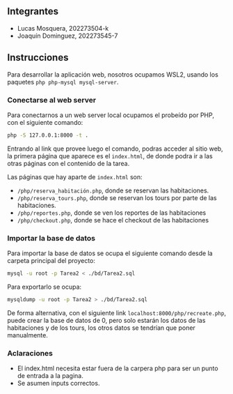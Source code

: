 ## Integrantes

- Lucas Mosquera, 202273504-k
- Joaquín Dominguez, 202273545-7

## Instrucciones

Para desarrollar la aplicación web, nosotros ocupamos WSL2, usando los paquetes `php php-mysql mysql-server`.

### Conectarse al web server

Para conectarnos a un web server local ocupamos el probeído por PHP, con el siguiente comando:

```sh
php -S 127.0.0.1:8000 -t .
```

Entrando al link que provee luego el comando, podras acceder al sitio web, la primera página que aparece es el `index.html`, de donde podra ir a las otras páginas con el contenido de la tarea.

Las páginas que hay aparte de `index.html` son:

- `/php/reserva_habitación.php`, donde se reservan las habitaciones.
- `/php/reserva_tours.php`, donde se reservan los tours por parte de las habitaciones.
- `/php/reportes.php`, donde se ven los reportes de las habitaciones
- `/php/checkout.php`, donde se hace el checkout de las habitaciones

### Importar la base de datos


Para importar la base de datos se ocupa el siguiente comando desde la carpeta principal del proyecto:

```sh
mysql -u root -p Tarea2 < ./bd/Tarea2.sql
```

Para exportarlo se ocupa:

```sh
mysqldump -u root -p Tarea2 > ./bd/Tarea2.sql
```

De forma alternativa, con el siguiente link `localhost:8000/php/recreate.php`, puede crear la base de datos de 0, pero solo estarán los datos de las habitaciones y de los tours, los otros datos se tendrían que poner manualmente.

### Aclaraciones
- El index.html necesita estar fuera de la carpera php para ser un punto de entrada a la pagina.
- Se asumen inputs correctos.